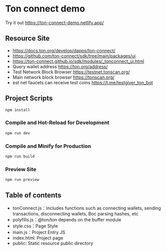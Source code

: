 # Ton connect demo
Try it out https://ton-connect-demo.netlify.app/

## Resource Site
- https://docs.ton.org/develop/dapps/ton-connect/
- https://github.com/ton-connect/sdk/tree/main/packages/ui
- https://ton-connect.github.io/sdk/modules/_tonconnect_ui.html
- Query wallet address https://ton.org/address/
- Test Network Block Browser https://testnet.tonscan.org/
- Main network block browser https://tonscan.org/
- est net faucets can receive test coins https://t.me/testgiver_ton_bot

## Project Scripts

```sh
npm install
```

### Compile and Hot-Reload for Development

```sh
npm run dev
```

### Compile and Minify for Production

```sh
npm run build
```

### Preview Site

```sh
npm run preview
```

## Table of contents
- tonConnect.js：Includes functions such as connecting wallets, sending transactions, disconnecting wallets, Boc parsing hashes, etc
- polyfills.js：@ton/ton depends on the buffer module
- style.css：Page Style
- main.js：Project Entry JS
- index.html: Project page
- public: Static resource public directory